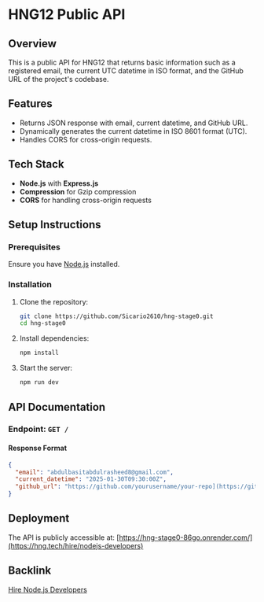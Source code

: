 # HNG12 Public API

## Overview
This is a public API for HNG12 that returns basic information such as a registered email, the current UTC datetime in ISO format, and the GitHub URL of the project's codebase.

## Features
- Returns JSON response with email, current datetime, and GitHub URL.
- Dynamically generates the current datetime in ISO 8601 format (UTC).
- Handles CORS for cross-origin requests.

## Tech Stack
- **Node.js** with **Express.js**
- **Compression** for Gzip compression
- **CORS** for handling cross-origin requests

## Setup Instructions
### Prerequisites
Ensure you have [Node.js](https://nodejs.org/) installed.

### Installation
1. Clone the repository:
   ```sh
   git clone https://github.com/Sicario2610/hng-stage0.git
   cd hng-stage0
2. Install dependencies:
   ```sh
   npm install
   ```
3. Start the server:
   ```sh
   npm run dev
   ```

## API Documentation
### Endpoint: `GET /`
#### Response Format
```json
{
  "email": "abdulbasitabdulrasheed8@gmail.com",
  "current_datetime": "2025-01-30T09:30:00Z",
  "github_url": "https://github.com/yourusername/your-repo](https://github.com/Sicario2610/hng-stage0.git"
}
```

## Deployment
The API is publicly accessible at: [https://hng-stage0-86go.onrender.com/](https://hng.tech/hire/nodejs-developers)
 

## Backlink
[Hire Node.js Developers](https://hng.tech/hire/nodejs-developers)
